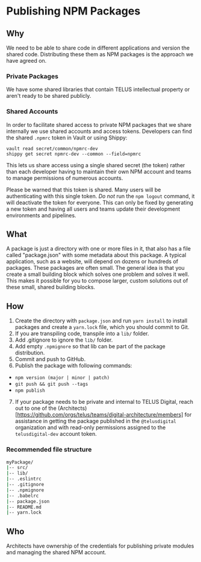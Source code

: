 # Publishing NPM Packages

## Why

We need to be able to share code in different applications and version the
shared code. Distributing these them as NPM packages is the approach we have
agreed on.

### Private Packages

We have some shared libraries that contain TELUS intellectual property or
aren't ready to be shared publicly.

### Shared Accounts

In order to facilitate shared access to private NPM packages that we share
internally we use shared accounts and access tokens. Developers can find the
shared `.npmrc` token in Vault or using Shippy:

    vault read secret/common/npmrc-dev
    shippy get secret npmrc-dev --common --field=npmrc

This lets us share access using a single shared secret (the token) rather than
each developer having to maintain their own NPM account and teams to manage
permissions of numerous accounts.

Please be warned that this token is shared. Many users will be authenticating
with this single token. *Do not* run the `npm logout` command, it will
deactivate the token for everyone. This can only be fixed by generating a new
token and having all users and teams update their development environments and
pipelines.

## What

A package is just a directory with one or more files in it, that also has a
file called "package.json" with some metadata about this package. A typical
application, such as a website, will depend on dozens or hundreds of packages.
These packages are often small. The general idea is that you create a small
building block which solves one problem and solves it well. This makes it
possible for you to compose larger, custom solutions out of these small, shared
building blocks.

## How
1. Create the directory with `package.json` and run `yarn install` to install
   packages and create a `yarn.lock` file, which you should commit to Git.
2. If you are transpiling code, transpile into a `lib/` folder.
3. Add .gitignore to ignore the `lib/` folder.
4. Add empty `.npmignore` so that lib can be part of the package distribution.
5. Commit and push to GitHub.
6. Publish the package with following commands:
  - `npm version (major | minor | patch)`
  - `git push && git push --tags`
  - `npm publish`
7. If your package needs to be private and internal to TELUS Digital, reach out
   to one of the
   (Architects)[https://github.com/orgs/telus/teams/digital-architecture/members]
   for assistance in getting the package published in the `@telusdigital`
   organization and with read-only permissions assigned to the
   `telusdigital-dev` account token.

### Recommended file structure
```bash
myPackage/
|-- src/
|-- lib/
|-- .eslintrc
|-- .gitignore
|-- .npmignore
|-- .babelrc
|-- package.json
|-- README.md
|-- yarn.lock
```

## Who

Architects have ownership of the credentials for publishing private modules and
managing the shared NPM account.
